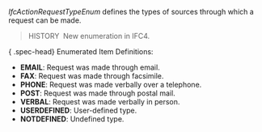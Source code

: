 ﻿_IfcActionRequestTypeEnum_ defines the types of sources through which a request can be made.

> HISTORY&nbsp; New enumeration in IFC4.

{ .spec-head}
Enumerated Item Definitions:

* **EMAIL**: Request was made through email.
* **FAX**: Request was made through facsimile.
* **PHONE**: Request was made verbally over a telephone.
* **POST**: Request was made through postal mail.
* **VERBAL**: Request was made verbally in person.
* **USERDEFINED**: User-defined type.
* **NOTDEFINED**: Undefined type.
